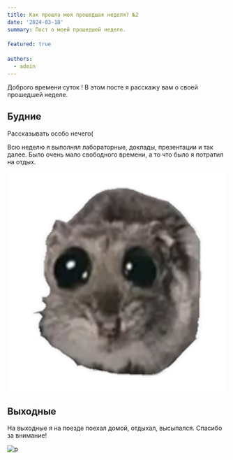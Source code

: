 ```yaml
---
title: Как прошла моя прошедшая неделя? №2
date: '2024-03-18'
summary: Пост о моей прошедшей неделе.

featured: true

authors:
  - admin
---
```

Доброго времени суток ! В этом посте я расскажу вам о своей прошедшей неделе.

## Будние

Рассказывать особо нечего(

Всю неделю я выполнял лабораторные, доклады, презентации и так далее. Было очень мало свободного времени, а то что было я потратил на отдых. 

![p](h.jpg)

## Выходные 

На выходные я на поезде поехал домой, отдыхал, высыпался. Спасибо за внимание!

![p](t.jpg)



